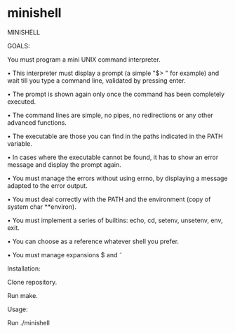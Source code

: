 # minishell
MINISHELL

GOALS:

  You must program a mini UNIX command interpreter.

  • This interpreter must display a prompt (a simple "$> " for example) and wait till you type a command line, validated by pressing enter.

  • The prompt is shown again only once the command has been completely executed.

  • The command lines are simple, no pipes, no redirections or any other advanced functions.

  • The executable are those you can find in the paths indicated in the PATH variable.

  • In cases where the executable cannot be found, it has to show an error message and display the prompt again.

  • You must manage the errors without using errno, by displaying a message adapted to the error output.

  • You must deal correctly with the PATH and the environment (copy of system char **environ).

  • You must implement a series of builtins: echo, cd, setenv, unsetenv, env, exit.

  • You can choose as a reference whatever shell you prefer.

  • You must manage expansions $ and ˜

Installation:

Clone repository.

Run make.

Usage:

Run ./minishell
